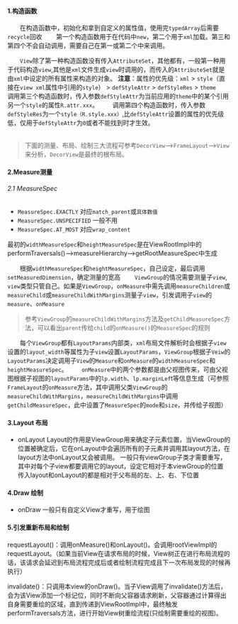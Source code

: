 #### 1.构造函数
&emsp;&emsp;在构造函数中，初始化和拿到自定义的属性值，使用完`typedArray`后需要`recycle`回收
&emsp;&emsp;第一个构造函数用于在代码中`new`，第二个用于`xml`加载。第三和第四个不会自动调用，需要自己在第一或第二个中来调用。

&emsp;&emsp;`View`除了第一种构造函数没有传入`AttributeSet`，其他都有，一般第一种用于代码构造`view`,其他是`xml`文件生成`view`时调用的，而传入的`AttributeSet`就是由`xml`中设定的所有属性来构造的对象。
**注意**：属性的优先级：`xml` > `style`（直接在`view xml`属性中引用的`style`） > `defStyleAttr` > `defStyleRes` > `theme`
&emsp;&emsp;调用第三个构造函数时，传入参数`defStyleAttr`为当前应用的`theme`中的某个引用另一个`style`的属性`R.attr.xxx`。
&emsp;&emsp;调用第四个构造函数时，传入参数`defStyleRes`为一个`style（R.style.xxx）`,比`defStyleAttr`设置的属性的优先级低，仅用于`defStyleAttr`为`0`或者不能找到时才生效。
<br>
<br>
> 下面的测量、布局、绘制三大流程可参考`DecorView`-->`FrameLayout`-->`View`来分析，`DecorView`是最终的根布局。

#### 2.Measure测量
###### 2.1 MeasureSpec
* `MeasureSpec.EXACTLY` 对应`match_parent`或`具体数值`
* `MeasureSpec.UNSPECIFIED` 一般不用
* `MeasureSpec.AT_MOST` 对应`wrap_content`

最初的`widthMeasureSpec`和`heightMeasureSpec`是在ViewRootImpl中的performTraversals()-->measureHierarchy-->getRootMeasureSpec中生成

&emsp;&emsp;根据`widthMeasureSpec`和`heightMeasureSpec`，自己设定，最后调用`setMeasuredDimension`，确定测量的宽高
&emsp;&emsp;`ViewGroup`的情况需要测量子`view`,   `view`类型只管自己。如果是`ViewGroup`，`onMeasure`中需先调用`measureChildren`或`measureChild`或`measureChildWithMargins`测量子`view`，引发调用子`view`的`measure`、`onMeasure`

> 参考`ViewGroup`的`measureChildWithMargins`方法及`getChildMeasureSpec`方法，可以看出`parent`传给`child`的`onMeasure()`的`MeasureSpec`的规则

&emsp;&emsp;每个`ViewGroup`都有`LayoutParams`内部类，`xml`布局文件解析时会根据子`view`设置的`layout_width`等属性为子`view`设置`LayoutParams`，`ViewGroup`根据子`Veiw`的`LayoutParams`决定调用子`View`的`Measure`和`onMeasure`的`widthMeasureSpec`和`heightMeasureSpec`。
&emsp;&emsp;`onMeasure`中的两个参数都是由父视图传来，可由父视图根据子视图的`layoutParams`中的`lp.width`、`lp.marginLef`t等信息生成（可参照`FrameLayout`的`onMeasure`方法，其中调用父类`ViewGroup`的`measureChildWithMargins`，`measureChildWithMargins`中调用`getChildMeasureSpec`，此中设置了`MeasureSpec`的`mode`和`size`，并传给子视图）

#### 3.Layout 布局
* onLayout
              Layout的作用是ViewGroup用来确定子元素位置，当ViewGroup的位置被确定后，它在onLayout中会遍历所有的子元素并调用其layout方法，在layout方法中onLayout又会被调用。
              一般只有viewGroup子类才需要重写，其中对每个子view都要调用它的layout，设定它相对于本viewGroup的位置
              传入layout和onLayout的都是相对于父布局的左、上、右、下位置

#### 4.Draw 绘制
* onDraw
             一般只有自定义View才重写，用于绘图


#### 5.引发重新布局和绘制
requestLayout()：调用onMeasure()和onLayout()。会调用rootViewImpl的requestLayout。（如果当前View在请求布局的时候，View树正在进行布局流程的话，该请求会延迟到布局流程完成后或者绘制流程完成且下一次布局发现的时候再执行）

invalidate()：只调用本view的onDraw()。当子View调用了invalidate()方法后，会为该View添加一个标记位，同时不断向父容器请求刷新，父容器通过计算得出自身需要重绘的区域，直到传递到ViewRootImpl中，最终触发performTraversals方法，进行开始View树重绘流程(只绘制需要重绘的视图)。
       